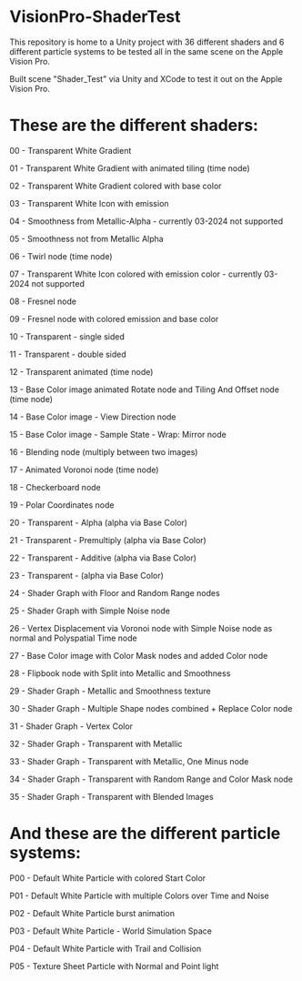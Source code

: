 # VisionPro-ShaderTest
This repository is home to a Unity project with 36 different shaders and 6 different particle systems to be tested all in the same scene on the Apple Vision Pro. 

Built scene "Shader_Test" via Unity and XCode to test it out on the Apple Vision Pro.

# These are the different shaders:

00 - Transparent White Gradient

01 - Transparent White Gradient with animated tiling (time node)

02 - Transparent White Gradient colored with base color

03 - Transparent White Icon with emission

04 - Smoothness from Metallic-Alpha - currently 03-2024 not supported

05 - Smoothness not from Metallic Alpha

06 - Twirl node (time node)

07 - Transparent White Icon colored with emission color - currently 03-2024 not supported

08 - Fresnel node

09 - Fresnel node with colored emission and base color

10 - Transparent - single sided

11 - Transparent - double sided

12 - Transparent animated (time node)

13 - Base Color image animated Rotate node and Tiling And Offset node (time node)

14 - Base Color image - View Direction node

15 - Base Color image - Sample State - Wrap: Mirror node

16 - Blending node (multiply between two images)

17 - Animated Voronoi node (time node)

18 - Checkerboard node

19 - Polar Coordinates node

20 - Transparent - Alpha (alpha via Base Color)

21 - Transparent -  Premultiply (alpha via Base Color)

22 - Transparent - Additive (alpha via Base Color)

23 - Transparent -  (alpha via Base Color)

24 - Shader Graph with Floor and Random Range nodes

25 - Shader Graph with Simple Noise node

26 - Vertex Displacement via Voronoi node with Simple Noise node as normal and Polyspatial Time node

27 - Base Color image with Color Mask nodes and added Color node

28 - Flipbook node with Split into Metallic and Smoothness

29 - Shader Graph - Metallic and Smoothness texture

30 - Shader Graph - Multiple Shape nodes combined + Replace Color node

31 - Shader Graph - Vertex Color

32 - Shader Graph - Transparent with Metallic

33 - Shader Graph - Transparent with Metallic, One Minus node

34 - Shader Graph - Transparent with Random Range and Color Mask node

35 - Shader Graph - Transparent with Blended Images

# And these are the different particle systems:

P00 - Default White Particle with colored Start Color

P01 - Default White Particle with multiple Colors over Time and Noise

P02 - Default White Particle burst animation

P03 - Default White Particle - World Simulation Space

P04 - Default White Particle with Trail and Collision

P05 - Texture Sheet Particle with Normal and Point light
